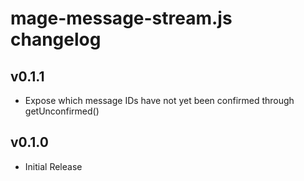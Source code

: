 # mage-message-stream.js changelog

## v0.1.1
 * Expose which message IDs have not yet been confirmed through getUnconfirmed()

## v0.1.0
 * Initial Release
